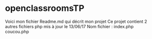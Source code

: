 # openclassroomsTP
Voici mon fichier Readme.md qui décrit mon projet
Ce projet contient 2 autres fichiers php mis à jour le 13/06/17
Nom fichier :
index.php
coucou.php

